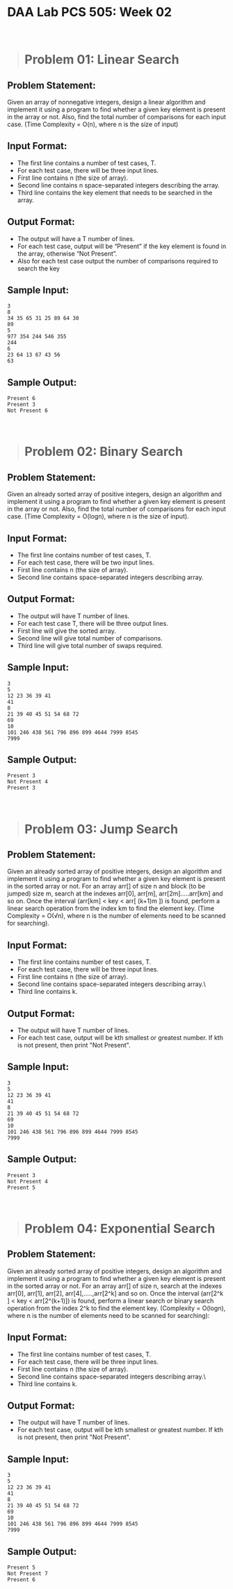 # DAA Lab PCS 505: Week 02

&nbsp;&nbsp;

> # Problem 01: Linear Search

## Problem Statement: 
Given an array of nonnegative integers, design a linear algorithm and implement it using a program to find whether a given key element is present in the array or not. Also, find the total number of comparisons for each input case. (Time Complexity = O(n), where n is the size of input)


## Input Format:
* The first line contains a number of test cases, T. 
* For each test case, there will be three input lines. 
* First line contains n (the size of array). 
* Second line contains n space-separated integers describing the array. 
* Third line contains the key element that needs to be searched in the array.


## Output Format:
* The output will have a T number of lines. 
* For each test case, output will be “Present” if the key element is found in the array, otherwise “Not Present”.
* Also for each test case output the number of comparisons required to search the key


## Sample Input:
```
3
8
34 35 65 31 25 89 64 30
89
5
977 354 244 546 355
244
6
23 64 13 67 43 56
63

```

## Sample Output:
```
Present 6
Present 3
Not Present 6

```
&nbsp;&nbsp;


> # Problem 02: Binary Search

## Problem Statement: 
Given an already sorted array of positive integers, design an algorithm and implement it using a program to find whether a given key element is present in the array or not. Also, find the total number of comparisons for each input case. (Time Complexity = O(logn), where n is the size of input).


## Input Format:
* The first line contains number of test cases, T.
* For each test case, there will be two input lines.
* First line contains n (the size of array).
* Second line contains space-separated integers describing array.


## Output Format:
* The output will have T number of lines.
* For each test case T, there will be three output lines.
* First line will give the sorted array.
* Second line will give total number of comparisons.
* Third line will give total number of swaps required.


## Sample Input:
```
3
5
12 23 36 39 41
41
8
21 39 40 45 51 54 68 72
69
10
101 246 438 561 796 896 899 4644 7999 8545
7999

```

## Sample Output:
```
Present 3
Not Present 4
Present 3

```
&nbsp;&nbsp;

> # Problem 03: Jump Search

## Problem Statement: 
Given an already sorted array of positive integers, design an algorithm and
implement it using a program to find whether a given key element is present in the sorted array or not. For an array arr[] of size n and block (to be jumped) size m, search at the indexes arr[0], arr[m], arr[2m].....arr[km] and so on. Once the interval (arr[km] < key < arr[ (k+1)m ]) is found, perform a linear search operation from the index km to find the element key. (Time Complexity = O(√n), where n is the number of elements need to be scanned for searching).


## Input Format:
* The first line contains number of test cases, T.
* For each test case, there will be three input lines.
* First line contains n (the size of array).
* Second line contains space-separated integers describing array.\
* Third line contains k.


## Output Format:
* The output will have T number of lines.
* For each test case, output will be kth smallest or greatest number. If kth is not present, then print "Not Present".

## Sample Input:
```
3
5
12 23 36 39 41
41
8
21 39 40 45 51 54 68 72
69
10
101 246 438 561 796 896 899 4644 7999 8545
7999

```

## Sample Output:
```
Present 3
Not Present 4
Present 5

```

&nbsp;&nbsp;

> # Problem 04: Exponential Search

## Problem Statement: 
Given an already sorted array of positive integers, design an algorithm
and implement it using a program to find whether a given key element is present in the sorted array or not. For an array arr[] of size n, search at the indexes arr[0], arr[1], arr[2], arr[4],.....,arr[2^k] and so on. Once the interval (arr[2^k ] < key < arr[2^(k+1)]) is found, perform a linear search or binary search operation from the index 2^k to find the element key. (Complexity = O(logn), where n is the number of elements need to be scanned for searching):


## Input Format:
* The first line contains number of test cases, T.
* For each test case, there will be three input lines.
* First line contains n (the size of array).
* Second line contains space-separated integers describing array.\
* Third line contains k.


## Output Format:
* The output will have T number of lines.
* For each test case, output will be kth smallest or greatest number. If kth is not present, then print "Not Present".

## Sample Input:
```
3
5
12 23 36 39 41
41
8
21 39 40 45 51 54 68 72
69
10
101 246 438 561 796 896 899 4644 7999 8545
7999

```

## Sample Output:
```
Present 5
Not Present 7
Present 6

```